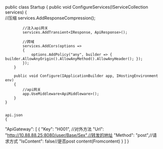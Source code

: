 public class Startup
    {
        public void ConfigureServices(IServiceCollection services)
        {   
            //压缩
            services.AddResponseCompression();

            //注入api网关
            services.AddTransient<IResponse, ApiResponse>();

            //跨域
            services.AddCors(options =>
            {
                options.AddPolicy("any", builder => { builder.AllowAnyOrigin().AllowAnyMethod().AllowAnyHeader(); });
            });            
        }

        public void Configure(IApplicationBuilder app, IHostingEnvironment env)
        {
            //api网关
            app.UseMiddleware<ApiMiddleware>();
        }
    }
    
    
    api.json
    {
  "ApiGateway": [
    {
      "Key": "H001", //对外方法
      "Url": "http://10.88.88.25:8080/user/Base/Sex",//转发的地址
      "Method": "post",//请求方式
      "IsContent": false//是否post content(Fromcontent)
    }
  ]
}

